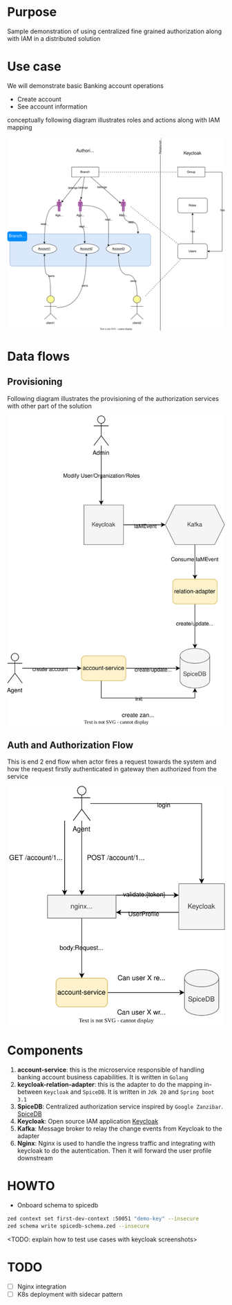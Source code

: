# Purpose

Sample demonstration of using centralized fine grained authorization along with IAM in a distributed solution

# Use case

We will demonstrate basic Banking account operations

* Create account
* See account information

conceptually following diagram illustrates roles and actions along with IAM mapping <br>

![](diagrams/auth-concepts.drawio.svg)

# Data flows

## Provisioning
Following diagram illustrates the provisioning of the authorization services with other part of the solution <br>

![](diagrams/provision-flow.drawio.svg)

## Auth and Authorization Flow
This is end 2 end flow when actor fires a request towards the system and how the request firstly authenticated in gateway then authorized from the service <br>

![](diagrams/auth-flow.drawio.svg)

# Components

1. **account-service**: this is the microservice responsible of handling banking account business capabilities. It is written in `Golang`
2. **keycloak-relation-adapter**: this is the adapter to do the mapping in-between `Keycloak` and `SpiceDB`. It is written in `Jdk 20` and `Spring boot 3.1`
3. **SpiceDB**: Centralized authorization service inspired by `Google Zanzibar`. [SpiceDB]([https://](https://github.com/authzed/spicedb))
4. **Keycloak**: Open source IAM application [Keycloak]([https://github.com/keycloak/keycloak])
5. **Kafka**: Message broker to relay the change events from Keycloak to the adapter
6. **Nginx**: Nginx is used to handle the ingress traffic and integrating with keycloak to do the autentication. Then it will forward the user profile downstream


# HOWTO

* Onboard schema to spicedb
```bash
zed context set first-dev-context :50051 "demo-key" --insecure
zed schema write spicedb-schema.zed --insecure
```

<TODO: explain how to test use cases with keycloak screenshots>

# TODO

- [ ] Nginx integration
- [ ] K8s deployment with sidecar pattern

